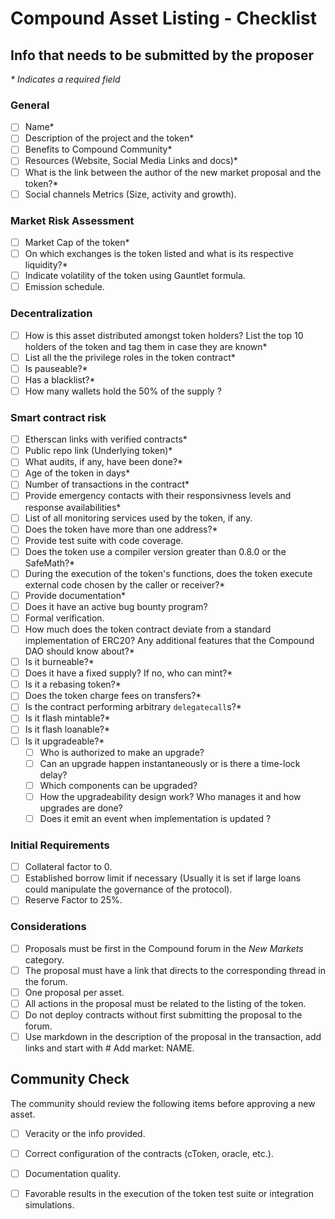 # Compound Asset Listing - Checklist

## Info that needs to be submitted by the proposer

*\* Indicates a required field*

### General

- [ ] Name*
- [ ] Description of the project and the token*
- [ ] Benefits to Compound Community*
- [ ] Resources (Website, Social Media Links and docs)*
- [ ] What is the link between the author of the new market proposal and the token?*
- [ ] Social channels Metrics (Size, activity and growth).

### Market Risk Assessment

- [ ] Market Cap of the token*
- [ ] On which exchanges is the token listed and what is its respective liquidity?*
- [ ] Indicate volatility of the token using Gauntlet formula.
- [ ] Emission schedule.

### Decentralization

- [ ] How is this asset distributed amongst token holders? List the top 10 holders of the token and tag them in case they are known*
- [ ] List all the the privilege roles in the token contract*
- [ ] Is pauseable?*
- [ ] Has a blacklist?*
- [ ] How many wallets hold the 50% of the supply ?

### Smart contract risk

- [ ] Etherscan links with verified contracts*
- [ ] Public repo link (Underlying token)*
- [ ] What audits, if any, have been done?*
- [ ] Age of the token in days*
- [ ] Number of transactions in the contract*
- [ ] Provide emergency contacts with their responsivness levels and response availabilities* 
- [ ] List of all monitoring services used by the token, if any.
- [ ] Does the token have more than one address?*
- [ ] Provide test suite with code coverage.
- [ ] Does the token use a compiler version greater than 0.8.0 or the SafeMath?*
- [ ] During the execution of the token's functions, does the token execute external code chosen by the caller or receiver?*
- [ ] Provide documentation*
- [ ] Does it have an active bug bounty program?
- [ ] Formal verification.
- [ ] How much does the token contract deviate from a standard implementation of ERC20? Any additional features that the Compound DAO should know about?*
- [ ] Is it burneable?*
- [ ] Does it have a fixed supply? If no, who can mint?*
- [ ] Is it a rebasing token?*
- [ ] Does the token charge fees on transfers?*
- [ ] Is the contract performing arbitrary `delegatecall`s?*
- [ ] Is it flash mintable?*
- [ ] Is it flash loanable?*
- [ ] Is it upgradeable?*
  - [ ] Who is authorized to make an upgrade?
  - [ ] Can an upgrade happen instantaneously or is there a time-lock delay?
  - [ ] Which components can be upgraded?
  - [ ] How the upgradeability design work? Who manages it and how upgrades are done?
  - [ ] Does it emit an event when implementation is updated ?

### Initial Requirements

- [ ] Collateral factor to 0.
- [ ] Established borrow limit if necessary (Usually it is set if large loans could manipulate the governance of the protocol).
- [ ] Reserve Factor to 25%.

### Considerations

- [ ] Proposals must be first in the Compound forum in the *New Markets* category.
- [ ] The proposal must have a link that directs to the corresponding thread in the forum.
- [ ] One proposal per asset.
- [ ] All actions in the proposal must be related to the listing of the token.
- [ ] Do not deploy contracts without first submitting the proposal to the forum.
- [ ] Use markdown in the description of the proposal in the transaction, add links and start with # Add market: NAME.

## Community Check
The community should review the following items before approving a new asset.

- [ ] Veracity or the info provided.
- [ ] Correct configuration of the contracts (cToken, oracle, etc.).
- [ ] Documentation quality.
- [ ] Favorable results in the execution of the token test suite or integration simulations.


